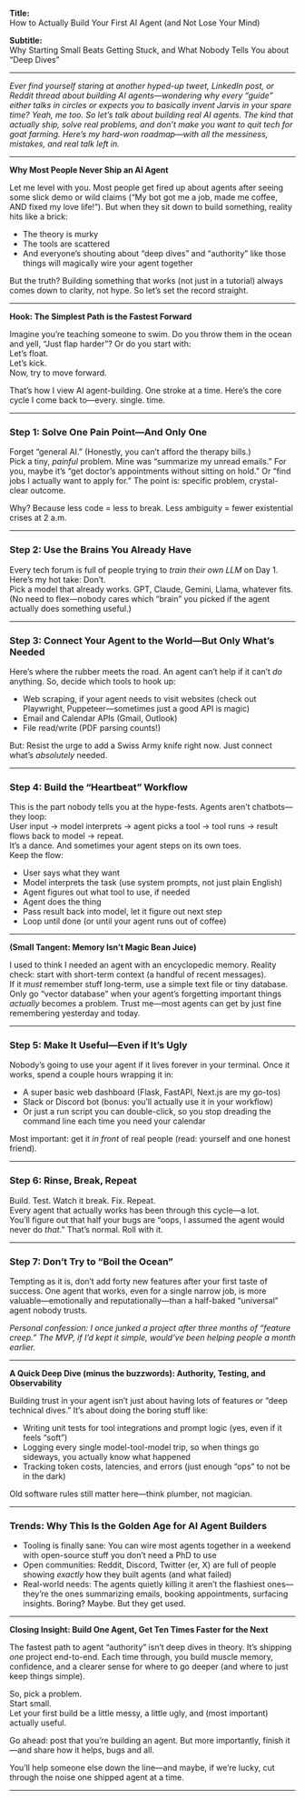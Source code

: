 **Title:**  
How to Actually Build Your First AI Agent (and Not Lose Your Mind)

**Subtitle:**  
Why Starting Small Beats Getting Stuck, and What Nobody Tells You about “Deep Dives”  
 
***

*Ever find yourself staring at another hyped-up tweet, LinkedIn post, or Reddit thread about building AI agents—wondering why every “guide” either talks in circles or expects you to basically invent Jarvis in your spare time? Yeah, me too. So let’s talk about building *real* AI agents. The kind that actually ship, solve real problems, and don’t make you want to quit tech for goat farming. Here’s my hard-won roadmap—with all the messiness, mistakes, and real talk left in.*

***

**Why Most People Never Ship an AI Agent**

Let me level with you. Most people get fired up about agents after seeing some slick demo or wild claims (“My bot got me a job, made me coffee, AND fixed my love life!”). But when they sit down to build something, reality hits like a brick:  
- The theory is murky  
- The tools are scattered  
- And everyone’s shouting about “deep dives” and “authority” like those things will magically wire your agent together

But the truth? Building something that works (not just in a tutorial) always comes down to clarity, not hype. So let’s set the record straight.

***

**Hook: The Simplest Path is the Fastest Forward**

Imagine you’re teaching someone to swim. Do you throw them in the ocean and yell, “Just flap harder”? Or do you start with:  
Let’s float.  
Let’s kick.  
Now, try to move forward.

That’s how I view AI agent-building. One stroke at a time. Here’s the core cycle I come back to—every. single. time.

***

### Step 1: Solve One Pain Point—And Only One

Forget “general AI.” (Honestly, you can’t afford the therapy bills.)  
Pick a tiny, *painful* problem. Mine was “summarize my unread emails.” For you, maybe it’s “get doctor’s appointments without sitting on hold.” Or “find jobs I actually want to apply for.” The point is: specific problem, crystal-clear outcome.

Why? Because less code = less to break. Less ambiguity = fewer existential crises at 2 a.m.  

***

### Step 2: Use the Brains You Already Have

Every tech forum is full of people trying to *train their own LLM* on Day 1. Here’s my hot take: Don’t.  
Pick a model that already works. GPT, Claude, Gemini, Llama, whatever fits. (No need to flex—nobody cares which “brain” you picked if the agent actually does something useful.)  

***

### Step 3: Connect Your Agent to the World—But Only What’s Needed

Here’s where the rubber meets the road. An agent can’t help if it can’t *do* anything. So, decide which tools to hook up:  
- Web scraping, if your agent needs to visit websites (check out Playwright, Puppeteer—sometimes just a good API is magic)  
- Email and Calendar APIs (Gmail, Outlook)  
- File read/write (PDF parsing counts!)  

But: Resist the urge to add a Swiss Army knife right now. Just connect what’s *absolutely* needed.

***

### Step 4: Build the “Heartbeat” Workflow

This is the part nobody tells you at the hype-fests. Agents aren’t chatbots—they loop:  
User input → model interprets → agent picks a tool → tool runs → result flows back to model → repeat.  
It’s a dance. And sometimes your agent steps on its own toes.  
Keep the flow:
- User says what they want
- Model interprets the task (use system prompts, not just plain English)
- Agent figures out what tool to use, if needed
- Agent does the thing
- Pass result back into model, let it figure out next step
- Loop until done (or until your agent runs out of coffee)

***

**(Small Tangent: Memory Isn’t Magic Bean Juice)**

I used to think I needed an agent with an encyclopedic memory. Reality check: start with short-term context (a handful of recent messages).  
If it *must* remember stuff long-term, use a simple text file or tiny database. Only go “vector database” when your agent’s forgetting important things *actually* becomes a problem. Trust me—most agents can get by just fine remembering yesterday and today.  

***

### Step 5: Make It Useful—Even if It’s Ugly

Nobody’s going to use your agent if it lives forever in your terminal. Once it works, spend a couple hours wrapping it in:  
- A super basic web dashboard (Flask, FastAPI, Next.js are my go-tos)  
- Slack or Discord bot (bonus: you’ll actually use it in your workflow)  
- Or just a run script you can double-click, so you stop dreading the command line each time you need your calendar

Most important: get it *in front* of real people (read: yourself and one honest friend).

***

### Step 6: Rinse, Break, Repeat 

Build. Test. Watch it break. Fix. Repeat.  
Every agent that actually works has been through this cycle—a lot.  
You’ll figure out that half your bugs are “oops, I assumed the agent would never do *that*.” That’s normal. Roll with it.

***

### Step 7: Don’t Try to “Boil the Ocean”

Tempting as it is, don’t add forty new features after your first taste of success. One agent that works, even for a single narrow job, is more valuable—emotionally and reputationally—than a half-baked “universal” agent nobody trusts.

*Personal confession: I once junked a project after three months of “feature creep.” The MVP, if I’d kept it simple, would’ve been helping people a month earlier.*

***

**A Quick Deep Dive (minus the buzzwords): Authority, Testing, and Observability**

Building trust in your agent isn’t just about having lots of features or “deep technical dives.” It’s about doing the boring stuff like:  
- Writing unit tests for tool integrations and prompt logic (yes, even if it feels “soft”)  
- Logging every single model-tool-model trip, so when things go sideways, you actually know what happened  
- Tracking token costs, latencies, and errors (just enough “ops” to not be in the dark)

Old software rules still matter here—think plumber, not magician.

***

### Trends: Why This Is the Golden Age for AI Agent Builders

- Tooling is finally sane: You can wire most agents together in a weekend with open-source stuff you don’t need a PhD to use  
- Open communities: Reddit, Discord, Twitter (er, X) are full of people showing *exactly* how they built agents (and what failed)
- Real-world needs: The agents quietly killing it aren’t the flashiest ones—they’re the ones summarizing emails, booking appointments, surfacing insights. Boring? Maybe. But they get used.

***

**Closing Insight: Build One Agent, Get Ten Times Faster for the Next**

The fastest path to agent “authority” isn’t deep dives in theory. It’s shipping *one* project end-to-end. Each time through, you build muscle memory, confidence, and a clearer sense for where to go deeper (and where to just keep things simple).

So, pick a problem.  
Start small.  
Let your first build be a little messy, a little ugly, and (most important) actually useful.

Go ahead: post that you’re building an agent. But more importantly, finish it—and share how it helps, bugs and all.

You’ll help someone else down the line—and maybe, if we’re lucky, cut through the noise one shipped agent at a time.

***
